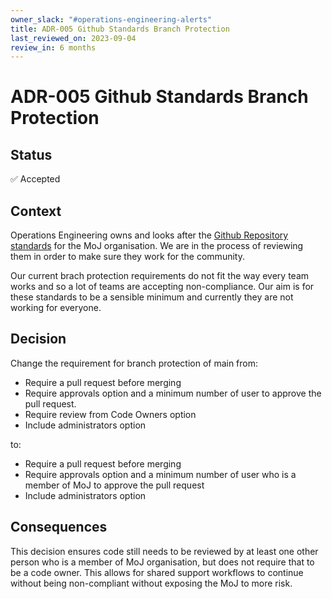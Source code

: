 ```yaml
---
owner_slack: "#operations-engineering-alerts"
title: ADR-005 Github Standards Branch Protection
last_reviewed_on: 2023-09-04
review_in: 6 months
---
```


# ADR-005 Github Standards Branch Protection

## Status

✅ Accepted

## Context

Operations Engineering owns and looks after the [Github Repository standards] for the MoJ organisation. We are in the process of reviewing them in order to make sure they work for the community.

Our current brach protection requirements do not fit the way every team works and so a lot of teams are accepting non-compliance. Our aim is for these standards to be a sensible minimum and currently they are not working for everyone.

## Decision

Change the requirement for branch protection of main from:

- Require a pull request before merging
- Require approvals option and a minimum number of user to approve the pull request.
- Require review from Code Owners option
- Include administrators option

to:

- Require a pull request before merging
- Require approvals option and a minimum number of user who is a member of MoJ to approve the pull request
- Include administrators option

## Consequences

This decision ensures code still needs to be reviewed by at least one other person who is a member of MoJ organisation, but does not require that to be a code owner. This allows for shared support workflows to continue without being non-compliant without exposing the MoJ to more risk.

[Github Repository standards]: https://github.com/ministryofjustice/github-repository-standards#repositories-should
